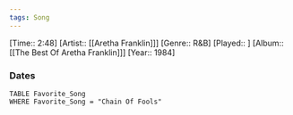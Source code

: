```yaml
---
tags: Song  
---
```

[Time:: 2:48]
[Artist:: [[Aretha Franklin]]]
[Genre:: R&B]
[Played:: ]
[Album:: [[The Best Of Aretha Franklin]]]
[Year:: 1984]
### Dates
````dataview
TABLE Favorite_Song
WHERE Favorite_Song = "Chain Of Fools"
````